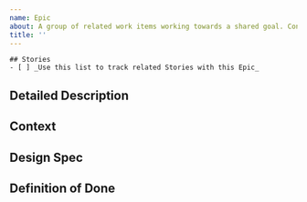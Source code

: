 ```yaml
---
name: Epic
about: A group of related work items working towards a shared goal. Contains a list of linked Stories.
title: ''
---
```

<!-- Provide a general summary of the issue in the title above -->

```[tasklist]
## Stories
- [ ] _Use this list to track related Stories with this Epic_
```
<!-- Provide any additional tasks to the list above to break this issue down further -->

## Detailed Description
<!-- Provide a detailed description of the change or addition you are proposing -->

## Context
<!-- Why is this change important? How would you use it? -->
<!-- How can it benefit other users? -->

## Design Spec
<!-- Add links to any figma designs here -->

## Definition of Done
<!-- What will determine this item as Done? -->

